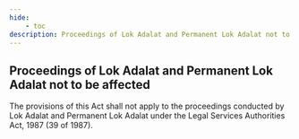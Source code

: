 ```yaml
---
hide:
    - toc
description: Proceedings of Lok Adalat and Permanent Lok Adalat not to be affected
---
```


## Proceedings of Lok Adalat and Permanent Lok Adalat not to be affected

The provisions of this Act shall not apply to the proceedings conducted by Lok Adalat and Permanent Lok Adalat under the Legal Services Authorities Act, 1987 (39 of 1987).
